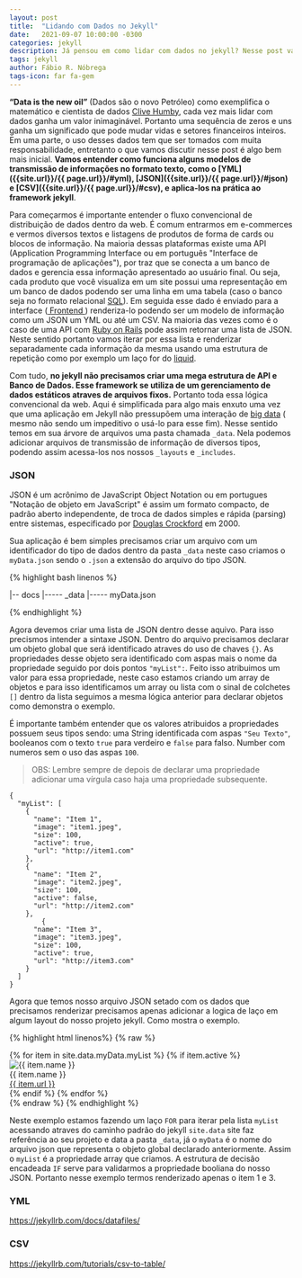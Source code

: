 ```yaml
---
layout: post
title:  "Lidando com Dados no Jekyll"
date:   2021-09-07 10:00:00 -0300
categories: jekyll
description: Já pensou em como lidar com dados no jekyll? Nesse post vamos discutir alguns formatos de dados e seu fluxo de uso.
tags: jekyll
author: Fábio R. Nóbrega
tags-icon: far fa-gem
---
```


**“Data is the new oil”** (Dados são o novo Petróleo) como exemplifica o matemático e cientista de dados [Clive Humby](https://en.wikipedia.org/wiki/Clive_Humby), cada vez mais lidar com dados ganha um valor inimaginável. Portanto uma sequência de zeros e uns ganha um significado que pode mudar vidas e setores financeiros inteiros. Em uma parte, o uso desses dados tem que ser tomados com muita responsabilidade, entretanto o que vamos discutir nesse post é algo bem mais inicial. **Vamos entender como funciona alguns modelos de transmissão de informações no formato texto, como o [YML]({{site.url}}/{{ page.url}}/#yml), [JSON]({{site.url}}/{{ page.url}}/#json) e [CSV]({{site.url}}/{{ page.url}}/#csv), e aplica-los na prática ao framework jekyll**. 

Para começarmos é importante entender o fluxo convencional de distribuição de dados dentro da web. É comum entrarmos em e-commerces e vermos diversos textos e listagens de produtos de forma de cards ou blocos de informação. Na maioria dessas plataformas existe uma API (Application Programming Interface ou em português "Interface de programação de aplicações"), por traz que se conecta a um banco de dados e gerencia essa informação apresentado ao usuário final. Ou seja, cada produto que você visualiza em um site possui uma representação em um banco de dados podendo ser uma linha em uma tabela (caso o banco seja no formato relacional [SQL](https://pt.wikipedia.org/wiki/Banco_de_dados_relacional)). Em seguida esse dado é enviado para a interface ([ Frontend ](https://pt.wikipedia.org/wiki/Front-end_e_back-end)) renderiza-lo podendo ser um modelo de informação como um JSON um YML ou até um CSV. Na maioria das vezes como é o caso de uma API com [Ruby on Rails](https://guides.rubyonrails.org) pode assim retornar uma lista de JSON. Neste sentido portanto vamos iterar por essa lista e renderizar separadamente cada informação da mesma usando uma estrutura de repetição como por exemplo um laço for do [liquid](https://shopify.github.io/liquid/).

Com tudo, **no jekyll não precisamos criar uma mega estrutura de API e Banco de Dados. Esse framework se utiliza de um gerenciamento de dados estáticos atraves de arquivos fixos.** Portanto toda essa lógica convencional da web. Aqui é simplificada para algo mais enxuto uma vez que uma aplicação em Jekyll não pressupõem uma interação de [big data](https://pt.wikipedia.org/wiki/Big_data) ( mesmo não sendo um impeditivo o usá-lo para esse fim). Nesse sentido temos em sua árvore de arquivos uma pasta chamada `_data`. Nela podemos adicionar arquivos de transmissão de informação de diversos tipos, podendo assim acessa-los nos nossos `_layouts` e `_includes`.

### JSON 

JSON é um acrônimo de JavaScript Object Notation ou em portugues "Notação de objeto em JavaScript" é assim um formato compacto, de padrão aberto independente, de troca de dados simples e rápida (parsing) entre sistemas, especificado por [Douglas Crockford](https://pt.wikipedia.org/wiki/Douglas_Crockford) em 2000.


Sua aplicação é bem simples precisamos criar um arquivo com  um identificador do tipo de dados dentro da pasta `_data` neste caso criamos o `myData.json` sendo o `.json` a extensão do arquivo do tipo JSON. 

{% highlight bash linenos %}

  |-- docs
  |----- _data
  |----- myData.json

{% endhighlight %}

Agora devemos criar uma lista de JSON dentro desse aquivo. Para isso precismos intender a sintaxe JSON. Dentro do arquivo precisamos declarar um objeto global que será identificado atraves do uso de chaves `{}`. As propriedades desse objeto sera identificado com aspas mais o nome da propriedade seguido por dois pontos `"myList":`. Feito isso atribuimos um valor para essa propriedade, neste caso estamos criando um array de objetos e para isso identificamos um array ou lista com o sinal de colchetes `[]` dentro da lista seguimos a mesma lógica anterior para declarar objetos como demonstra o exemplo. 

É importante também entender que os valores atribuidos a propriedades possuem seus tipos sendo: uma String identificada com aspas `"Seu Texto"`, booleanos com o texto `true` para verdeiro e `false` para falso. Number com numeros sem o uso das aspas `100`.

> OBS: Lembre sempre de depois de declarar uma propriedade adicionar uma vírgula caso haja uma propriedade subsequente.

```
{
  "myList": [
    {
      "name": "Item 1",
      "image": "item1.jpeg",
      "size": 100,
      "active": true,
      "url": "http://item1.com"
    },
    {
      "name": "Item 2",
      "image": "item2.jpeg",
      "size": 100,
      "active": false,
      "url": "http://item2.com"
    },
        {
      "name": "Item 3",
      "image": "item3.jpeg",
      "size": 100,
      "active": true,
      "url": "http://item3.com"
    }
  ]
}
```


Agora que temos nosso arquivo JSON setado com os dados que precisamos renderizar precisamos apenas adicionar a logica de laço em algum layout do nosso projeto jekyll. Como mostra o exemplo. 

{% highlight html linenos%}
{% raw %}
<div class="items">
  {% for item in site.data.myData.myList %}  
    {% if item.active %}
      <div class="items__card">
        <img 
          src="{{ site.url }}/assets/{{ items.image }}" 
          alt="{{ item.name }}"
        >
        <div class="items__card--name">
          {{ item.name }}
        </div>
        <a 
          class="items__card--url" 
          href="{{ item.url }}"  
        >                
          {{ item.url }}
        </a>
      </div>
    {% endif %}
  {% endfor %}
</div>
{% endraw %}
{% endhighlight %}

Neste exemplo estamos fazendo um laço `FOR` para iterar pela lista `myList` acessando atraves do caminho padrão do jekyll `site.data` site faz referência ao seu projeto e data a pasta `_data`, já o `myData` é o nome do arquivo json que representa o objeto global declarado anteriormente. Assim o `myList` é a propriedade array que criamos. A estrutura de decisão encadeada `IF` serve para validarmos a propriedade booliana do nosso JSON. Portanto nesse exemplo termos renderizado apenas o item 1 e 3. 


### YML

https://jekyllrb.com/docs/datafiles/


### CSV

https://jekyllrb.com/tutorials/csv-to-table/